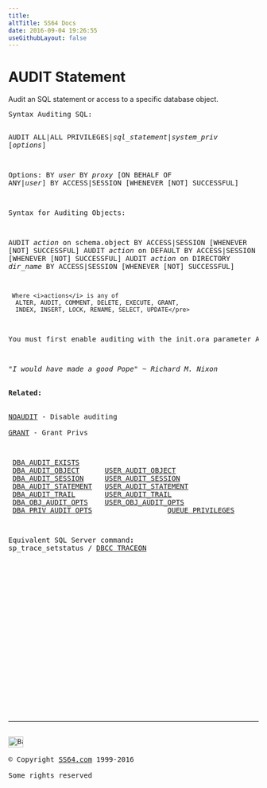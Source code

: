 ```yaml
---
title:
altTitle: SS64 Docs
date: 2016-09-04 19:26:55
useGithubLayout: false
---
```

<!-- #BeginLibraryItem "/Library/head_ora.lbi" --><!-- #EndLibraryItem --><h1>AUDIT Statement </h1> 
<p>Audit an SQL statement or access to a specific database object.</p>
<pre>Syntax Auditing SQL:

   AUDIT ALL|ALL PRIVILEGES|<i>sql_statement</i>|<i>system_priv</i> [<i>options</i>]

   Options:
     BY <i>user</i>
     BY <i>proxy</i> [ON BEHALF OF ANY|<i>user</i>]
     BY ACCESS|SESSION [WHENEVER [NOT] SUCCESSFUL]

Syntax for Auditing Objects:

   AUDIT <i>action</i> on schema.object BY ACCESS|SESSION [WHENEVER [NOT] SUCCESSFUL]
   AUDIT <i>action</i> on DEFAULT BY ACCESS|SESSION [WHENEVER [NOT] SUCCESSFUL]
   AUDIT <i>action</i> on DIRECTORY <i>dir_name</i> BY ACCESS|SESSION [WHENEVER [NOT] SUCCESSFUL]

     Where <i>actions</i> is any of
      ALTER, AUDIT, COMMENT, DELETE, EXECUTE, GRANT,
      INDEX, INSERT, LOCK, RENAME, SELECT, UPDATE</pre>
<p>You must first enable auditing with the init.ora parameter AUDIT_TRAIL = YES</p>
<p><span class="quote"><i>"I would have made a good Pope" ~ Richard M. Nixon </i></span><br><br>
<b>Related:</b><br><br>
<a href="noaudit.html">NOAUDIT</a> - Disable auditing<br>
<a href="grant.html">GRANT</a> - Grant Privs</p>
<pre> <a href="../orad/DBA_AUDIT_EXISTS.html">DBA_AUDIT_EXISTS</a> 
 <a href="../orad/DBA_AUDIT_OBJECT.html">DBA_AUDIT_OBJECT</a>      <a href="../orad/USER_AUDIT_OBJECT.html">USER_AUDIT_OBJECT</a> 
 <a href="../orad/DBA_AUDIT_SESSION.html">DBA_AUDIT_SESSION</a>     <a href="../orad/USER_AUDIT_SESSION.html">USER_AUDIT_SESSION</a> 
 <a href="../orad/DBA_AUDIT_STATEMENT.html">DBA_AUDIT_STATEMENT</a>   <a href="../orad/USER_AUDIT_STATEMENT.html">USER_AUDIT_STATEMENT</a> 
 <a href="../orad/DBA_AUDIT_TRAIL.html">DBA_AUDIT_TRAIL</a>       <a href="../orad/USER_AUDIT_TRAIL.html">USER_AUDIT_TRAIL</a> 
 <a href="../orad/DBA_OBJ_AUDIT_OPTS.html">DBA_OBJ_AUDIT_OPTS</a>    <a href="../orad/USER_OBJ_AUDIT_OPTS.html">USER_OBJ_AUDIT_OPTS</a> 
 <a href="../orad/DBA_PRIV_AUDIT_OPTS.html">DBA_PRIV_AUDIT_OPTS</a>                  <a href="../orad/QUEUE_PRIVILEGES.html">QUEUE_PRIVILEGES</a></pre>
<p>Equivalent SQL Server command<b>:</b>
sp_trace_setstatus / <a href="../sql/dbcc_trace.html">DBCC TRACEON</a>
<!-- #BeginLibraryItem "/Library/foot_ora.lbi" --></p><p><script async="" src="//pagead2.googlesyndication.com/pagead/js/adsbygoogle.js"></script>
<!-- oracle-footer -->
<ins class="adsbygoogle" style="display:inline-block;width:300px;height:250px" data-ad-client="ca-pub-6140977852749469" data-ad-slot="4275490898"></ins>
<script>
(adsbygoogle = window.adsbygoogle || []).push({});
</script></p>
<hr>
<div id="bl" class="footer"><a href="#"><img src="../images/top.png" width="30" height="22" alt="Back to the Top"></a></div>
<div id="br" class="footer, tagline">© Copyright <a href="http://ss64.com/">SS64.com</a> 1999-2016<br>
Some rights reserved</div><!-- #EndLibraryItem -->

